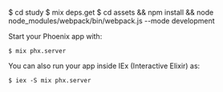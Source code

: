$ cd study
    $ mix deps.get
    $ cd assets && npm install && node node_modules/webpack/bin/webpack.js --mode development

Start your Phoenix app with:

    $ mix phx.server

You can also run your app inside IEx (Interactive Elixir) as:

    $ iex -S mix phx.server